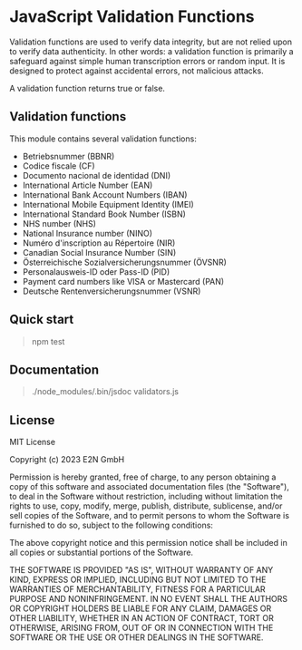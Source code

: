 # JavaScript Validation Functions

Validation functions are used to verify data integrity, but are not relied upon to verify data authenticity.
In other words: a validation function is primarily a safeguard against simple human transcription errors 
or random input. It is designed to protect against accidental errors, not malicious attacks. 

A validation function returns true or false.

## Validation functions

This module contains several validation functions:

- Betriebsnummer (BBNR) 
- Codice fiscale (CF)
- Documento nacional de identidad (DNI)
- International Article Number (EAN)
- International Bank Account Numbers (IBAN)
- International Mobile Equipment Identity (IMEI)
- International Standard Book Number (ISBN)
- NHS number (NHS)
- National Insurance number (NINO)
- Numéro d'inscription au Répertoire (NIR)
- Canadian Social Insurance Number (SIN)
- Österreichische Sozialversicherungsnummer (ÖVSNR)
- Personalausweis-ID oder Pass-ID (PID)
- Payment card numbers like VISA or Mastercard (PAN)
- Deutsche Rentenversicherungsnummer (VSNR)

## Quick start

> npm test

## Documentation

> ./node_modules/.bin/jsdoc validators.js

## License

MIT License

Copyright (c) 2023 E2N GmbH

Permission is hereby granted, free of charge, to any person obtaining a copy
of this software and associated documentation files (the "Software"), to deal
in the Software without restriction, including without limitation the rights
to use, copy, modify, merge, publish, distribute, sublicense, and/or sell
copies of the Software, and to permit persons to whom the Software is
furnished to do so, subject to the following conditions:

The above copyright notice and this permission notice shall be included in all
copies or substantial portions of the Software.

THE SOFTWARE IS PROVIDED "AS IS", WITHOUT WARRANTY OF ANY KIND, EXPRESS OR
IMPLIED, INCLUDING BUT NOT LIMITED TO THE WARRANTIES OF MERCHANTABILITY,
FITNESS FOR A PARTICULAR PURPOSE AND NONINFRINGEMENT. IN NO EVENT SHALL THE
AUTHORS OR COPYRIGHT HOLDERS BE LIABLE FOR ANY CLAIM, DAMAGES OR OTHER
LIABILITY, WHETHER IN AN ACTION OF CONTRACT, TORT OR OTHERWISE, ARISING FROM,
OUT OF OR IN CONNECTION WITH THE SOFTWARE OR THE USE OR OTHER DEALINGS IN THE
SOFTWARE.
